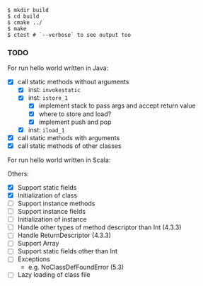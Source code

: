 ```
$ mkdir build
$ cd build
$ cmake ../
$ make
$ ctest # `--verbose` to see output too
```

### TODO

For run hello world written in Java:

- [x] call static methods without arguments
  - [x] inst: `invokestatic`
  - [x] inst: `istore_1`
    - [x] implement stack to pass args and accept return value
    - [x] where to store and load?
    - [x] implement push and pop
  - [x] inst: `iload_1`
- [x] call static methods with arguments
- [x] call static methods of other classes

For run hello world written in Scala:

Others:

- [x] Support static fields
- [x] Initialization of class
- [ ] Support instance methods
- [ ] Support instance fields
- [ ] Initialization of instance
- [ ] Handle other types of method descriptor than Int (4.3.3)
- [ ] Handle ReturnDescriptor (4.3.3)
- [ ] Support Array
- [ ] Support static fields other than Int
- [ ] Exceptions
  - e.g. NoClassDefFoundError (5.3)
- [ ] Lazy loading of class file

